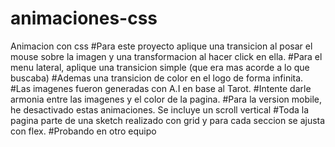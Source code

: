 # animaciones-css
Animacion con css
#Para este proyecto aplique una transicion al posar el mouse sobre la imagen y una transformacion al hacer click en ella.
#Para el menu lateral, aplique una transicion simple (que era mas acorde a lo que buscaba)
#Ademas una transicion de color en el logo de forma infinita.
#Las imagenes fueron generadas con A.I en base al Tarot.
#Intente darle armonia entre las imagenes y el color de la pagina.
#Para la version mobile, he desactivado estas animaciones. Se incluye un scroll vertical
#Toda la pagina parte de una sketch realizado con grid y para cada seccion se ajusta con flex.
#Probando en otro equipo

